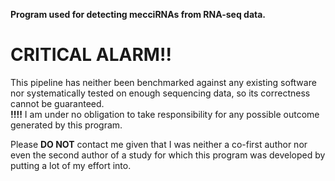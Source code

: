 __Program used for detecting mecciRNAs from RNA-seq data.__
# CRITICAL ALARM!!
This pipeline has neither been benchmarked against any existing software nor systematically tested on enough sequencing data, so its correctness cannot be guaranteed.  
__!!!!__ I am under no obligation to take responsibility for any possible outcome generated by this program.

Please __DO NOT__ contact me given that I was neither a co-first author nor even the second author of a study for which this program was developed by putting a lot of my effort into. 
